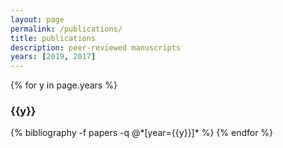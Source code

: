 ```yaml
---
layout: page
permalink: /publications/
title: publications
description: peer-reviewed manuscripts
years: [2019, 2017]
---
```


{% for y in page.years %}
  <h3 class="year">{{y}}</h3>
  {% bibliography -f papers -q @*[year={{y}}]* %}
{% endfor %}
